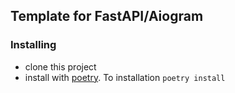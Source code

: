 ## Template for FastAPI/Aiogram


### Installing
  * clone this project
  * install with [poetry](https://python-poetry.org/). To installation `poetry install`
